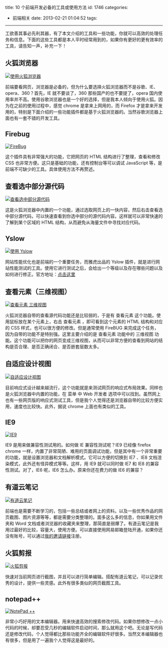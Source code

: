 title: 10 个前端开发必备的工具或使用方法
id: 1746
categories:
  - 前端相关
date: 2013-02-21 01:04:52
tags:

---

工欲善其事必先利其器，有了本文介绍的工具和一些功能，你就可以高效的处理任务和信息。下面的这些工具都是本人平时经常用到的，如果你有更好的更有效率的工具，请告知一声，补充一下！

## 火狐浏览器

[![使用火狐浏览器](https://qxzm-cdn.sapi.work/blog/2013/02/1746/qdtool0.png)](https://qxzm-cdn.sapi.work/blog/2013/02/1746/qdtool0.png)

前端要看网页，浏览器是必备的，但为什么要选择火狐浏览器而不是谷歌、IE、opera、360？首先，IE 就不要谈了，360 那些国产的也不要提了，opera 国内使用率并不高。使用谷歌浏览器也是一个好的选择，但是我本人倾向于使用火狐。因为在之前的使用过程中，感觉 chrome 是拿来上网用的，而 Firefox 才是拿来开发用的，特别是下面介绍的一些功能插件都是基于火狐浏览器的。当然谷歌浏览器上面也有一套不错的开发工具。

## Firebug

[![FireBug](https://qxzm-cdn.sapi.work/blog/2013/02/1746/qdtool1.png)](https://qxzm-cdn.sapi.work/blog/2013/02/1746/qdtool1.png)

这个插件具有非常强大的功能，它把网页的 HTML 结构进行了整理，查看和修改 CSS 也非常方便。这只是基础的功能，还有控制台等可以调试 JavaScript 等，是前端不可缺少的工具。具体使用方法不再赘述。

## 查看选中部分源代码

[![查看选中部分源代码](https://qxzm-cdn.sapi.work/blog/2013/02/1746/qdtool2.png)](https://qxzm-cdn.sapi.work/blog/2013/02/1746/qdtool2.png)

这是火狐浏览器中内置的一个功能，通过选取网页上的一快内容，然后右击查看选中部分源代码，可以快速查看到你选中部分的源代码内容。这样就可以非常快速的了解到某个区域的 HTML 结构，从而避免从海量文件中寻找对应代码。

## Yslow

[![使用 Yslow](https://qxzm-cdn.sapi.work/blog/2013/02/1746/qdtool3.png)](https://qxzm-cdn.sapi.work/blog/2013/02/1746/qdtool3.png)

网站性能优化也是前端的一个重要任务，而雅虎出品的 Yslow 插件，就是进行网站性能测试的工具。使用它进行测试之后，会给出一个等级以及存在哪些问题以及如何进行修正。官方地址：[点击这里](http://yslow.org/)

## 查看元素（三维视图）

[![查看元素 三维视图](https://qxzm-cdn.sapi.work/blog/2013/02/1746/qdtool4.png)](https://qxzm-cdn.sapi.work/blog/2013/02/1746/qdtool4.png)

火狐浏览器自带的查看源代码功能还是比较弱的，于是有 查看元素 这个功能。使用鼠标放在某个元素上，右击 查看元素 ，即可看到这个元素的 HTML 结构和对应的 CSS 样式，也可以很方便的修改。但是通常使用 FireBUG 来完成这个任务，因为自带的功能不是特别强。这里主要介绍的是 查看元素 功能中的 三维视图 功能。这个功能可以把你的网页变成三维视图，从而可以非常方便的查看到网站的结构是否合理、是否正确闭合、是否嵌套层数太多。

## 自适应设计视图

[![自适应设计视图](https://qxzm-cdn.sapi.work/blog/2013/02/1746/qdtool5.png)](https://qxzm-cdn.sapi.work/blog/2013/02/1746/qdtool5.png)

目前响应式设计越来越流行，这个功能就是来测试网页的响应式布局效果。同样也是火狐浏览器中内置的功能，在 菜单 中 Web 开发者 选项中可以找到。虽然网上也有一些网页版的响应式测试工具，但是我个人觉得还是浏览器自带的比较方便实用，速度也比较快。此外，据说 chrome 上面也有类似的工具。

## IE9

[![IE9](https://qxzm-cdn.sapi.work/blog/2013/02/1746/qdtool6.png)](https://qxzm-cdn.sapi.work/blog/2013/02/1746/qdtool6.png)

IE9 是用来做兼容性测试用的。如何做 IE 兼容性测试呢？IE9 已经像 firefox chrome 一样，内置了非常简陋、难用的页面调试功能，但是其中有一个非常重要的功能，就是设置浏览器和文档解析模式。它可以方便的切换到 IE7 、IE8 文档渲染模式，此外还有怪异模式等等。这样，用 IE9 就可以同时做 IE7 和 IE8 的兼容性测试。对了，IE6 呢，IE6 怎么办。原来你还在费力的做 IE6 的兼容？

## 有道云笔记

[![有道云笔记](https://qxzm-cdn.sapi.work/blog/2013/02/1746/qdtool7.png)](https://qxzm-cdn.sapi.work/blog/2013/02/1746/qdtool7.png)

前端也是需要不断学习的，包括一些总结或者网上的资料。以及一些优秀作品的网页截图、图片资源等等，都是需要分类整理的。面多这么多的信息，你如果用文件夹和 Word 文档或者浏览器的收藏夹来整理，那简直是弱爆了。有道云笔记是我用过最好的比较，容量大，使用方便。可以直接使用网易邮箱登陆开通，如果你还没有账号，可以通过[我的邀请链接](http://note.youdao.com/?invitation=9014799)注册。

## 火狐剪报

[![火狐剪报](https://qxzm-cdn.sapi.work/blog/2013/02/1746/qdtool8.png)](https://qxzm-cdn.sapi.work/blog/2013/02/1746/qdtool8.png)

快速对当前网页进行截图，并且可以进行简单编辑。搭配有道云笔记，可以记录优秀的设计，提供一些灵感。此外有很多类似的网页截图工具。

## notepad++

[![NotePad ++](https://qxzm-cdn.sapi.work/blog/2013/02/1746/qdtool9.png)](https://qxzm-cdn.sapi.work/blog/2013/02/1746/qdtool9.png)

非常小巧好用的文本编辑器。用来快速高效的搜索修改代码。如果你想修改一点小代码的时候，却要忍受几秒的编辑软件启动时间，那么就用这个吧。无论是写代码还是修改代码，个人觉得都比那些功能齐全的编辑软件好很多。当然文本编辑器也有很多，但是用了一遍我个人觉得这是最好的。
